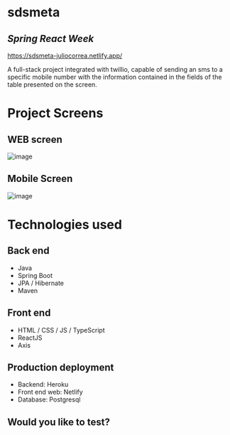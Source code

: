 # sdsmeta

## ***Spring React Week***

https://sdsmeta-juliocorrea.netlify.app/

<div aling = "jusify">

A full-stack project integrated with twillio, capable of sending an sms to a specific mobile number with the information contained in the fields of the table presented on the screen.
</div>

# Project Screens
## WEB screen
![image](https://user-images.githubusercontent.com/95655712/183321892-a76e03d1-fed8-43b4-b314-107dabb0c312.png)
## Mobile Screen
![image](https://user-images.githubusercontent.com/95655712/183322440-4f102209-df35-439a-8b1d-70eeb5777893.png)


# Technologies used
## Back end
- Java
- Spring Boot
- JPA / Hibernate
- Maven
## Front end
- HTML / CSS / JS / TypeScript
- ReactJS
- Axis
## Production deployment
- Backend: Heroku
- Front end web: Netlify
- Database: Postgresql
## Would you like to test?

